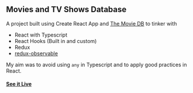 ## Movies and TV Shows Database

A project built using Create React App and [The Movie DB](https://www.themoviedb.org) to tinker with
- React with Typescript 
- React Hooks (Built in and custom)
- Redux
- [redux-observable](https://redux-observable.js.org/)

My aim was to avoid using `any` in Typescript and to apply good practices in React. 

#### [See it Live](https://elnelsonperez.github.io/tv-series/)


